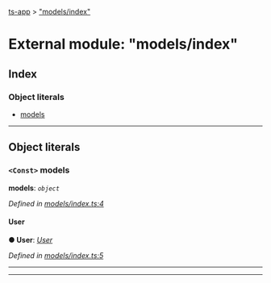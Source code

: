 [ts-app](../README.md) > ["models/index"](../modules/_models_index_.md)

# External module: "models/index"

## Index

### Object literals

* [models](_models_index_.md#models)

---

## Object literals

<a id="models"></a>

### `<Const>` models

**models**: *`object`*

*Defined in [models/index.ts:4](https://github.com/jmeyers91/ts-app/blob/a37a505/src/models/index.ts#L4)*

<a id="models.user"></a>

####  User

**● User**: *[User](../classes/_models_user_model_.user.md)*

*Defined in [models/index.ts:5](https://github.com/jmeyers91/ts-app/blob/a37a505/src/models/index.ts#L5)*

___

___

